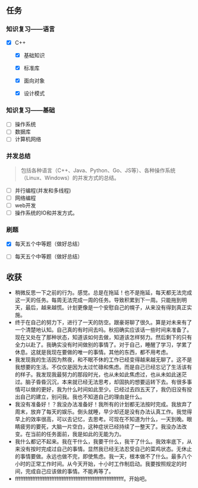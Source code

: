 ## 任务

### 知识复习——语言
* [x] C++
  * [x] 基础知识
  * [x] 标准库
  * [x] 面向对象
  * [x] 设计模式


### 知识复习——基础
* [ ] 操作系统
* [ ] 数据库
* [ ] 计算机网络

### 并发总结
> 包括各种语言（C++、Java、Python、Go、JS等）、各种操作系统（Linux、Windows）的并发方式的总结。
* [ ] 并行编程(并发和多线程)
* [ ] 网络编程
* [ ] web开发
* [ ] 操作系统的IO和并发方式。

### 刷题

* [x] 每天五个中等题（做好总结）
* [ ] 每天五个中等题（做好总结）


## 收获

* 稍微反思一下之前的行为。感觉。总是在拖延！也不是拖延，每天都无法完成这一天的任务。每周无法完成一周的任务。导致积累到下一周。只能拖到明天，最后，越来越慌。计划更像是一个安慰自己的幌子，从来没有得到真正实施。
* 终于在自己的努力下，进行了一天的防空。跟豪哥聊了很久。算是对未来有了一个清楚地认知。自己真的有时间去吗。秋招确实应该话一些时间来准备了。现在又处在了那种状态，知道该如何去做，知道该怎样努力。然后剩下的只有全力以赴了。我确实没有时间做别的事情了。对于自己，睡醒了学习，学累了休息。这就是我现在要做的唯一的事情。其他的东西，都不用考虑。
* 我发现我的生活因为熬夜，和不眠不休的工作已经变得越来越无聊了。这不是我想要的生活。不仅仅是因为太过忙碌和焦虑。而是自己已经忘记了生活该有的样子。我发现我最努力的那段时光，也从未如此焦虑过，也从未如此迷茫过。脑子昏昏沉沉，本来就已经无法思考，却固执的想要运转下去。有很多事情可以做的更好，我为什么时间如此至少。已经过去四五天了，我仍旧没有投出自己的建立，别问我。我也不知道自己的理由是什么。
* 我没有准备好！？我没办法准备好！我所有的计划都无法按时完成。我放弃了周末，放弃了每天的娱乐。倒头就睡，早少却还是没有办法认真工作。我觉得早上的效率很高，可以去记忆，去思考。可现在不知道为什么，一天到晚。眼睛疲劳的要死，大脑一片空白，这种症状已经持续了一整天了。我没办法改变。在当前的任务面前，我是如此的无能为力。
* 我什么都记不起来。我在干什么，我要干什么，我干了什么。我效率底下，从来没有按时完成过自己的事情。显然我已经无法忍受自己的菜鸡状态。无休止的事情要做。永远也做不完，即使焦虑。我一天，根本做不了什么。最多八个小时的正常工作时间。从今天开始，十小时工作制启动。我要按照规定的时间，完成自己应该做的事情。不能再等了。
* fffffffffffffffffffffffffffffffffffffffffffffffffffffffffffffff。开始吧。
  
